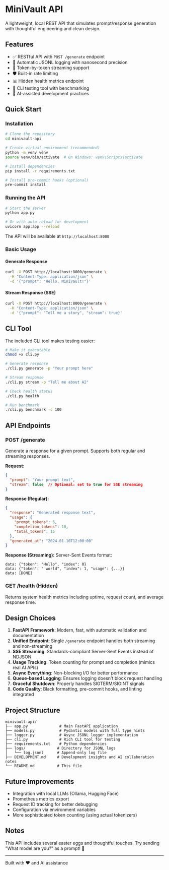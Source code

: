# MiniVault API

A lightweight, local REST API that simulates prompt/response generation with thoughtful engineering and clean design.

## Features

- ✅ RESTful API with `POST /generate` endpoint
- 📝 Automatic JSONL logging with nanosecond precision
- 🚀 Token-by-token streaming support
- 🛡️ Built-in rate limiting
- 📊 Hidden health metrics endpoint
- 🎯 CLI testing tool with benchmarking
- 🤖 AI-assisted development practices

## Quick Start

### Installation

```bash
# Clone the repository
cd minivault-api

# Create virtual environment (recommended)
python -m venv venv
source venv/bin/activate  # On Windows: venv\Scripts\activate

# Install dependencies
pip install -r requirements.txt

# Install pre-commit hooks (optional)
pre-commit install
```

### Running the API

```bash
# Start the server
python app.py

# Or with auto-reload for development
uvicorn app:app --reload
```

The API will be available at `http://localhost:8000`

### Basic Usage

#### Generate Response

```bash
curl -X POST http://localhost:8000/generate \
  -H "Content-Type: application/json" \
  -d '{"prompt": "Hello, MiniVault!"}'
```

#### Stream Response (SSE)

```bash
curl -X POST http://localhost:8000/generate \
  -H "Content-Type: application/json" \
  -d '{"prompt": "Tell me a story", "stream": true}'
```

## CLI Tool

The included CLI tool makes testing easier:

```bash
# Make it executable
chmod +x cli.py

# Generate response
./cli.py generate -p "Your prompt here"

# Stream response
./cli.py stream -p "Tell me about AI"

# Check health status
./cli.py health

# Run benchmark
./cli.py benchmark -c 100
```

## API Endpoints

### POST /generate
Generate a response for a given prompt. Supports both regular and streaming responses.

**Request:**
```json
{
  "prompt": "Your prompt text",
  "stream": false  // Optional: set to true for SSE streaming
}
```

**Response (Regular):**
```json
{
  "response": "Generated response text",
  "usage": {
    "prompt_tokens": 5,
    "completion_tokens": 10,
    "total_tokens": 15
  },
  "generated_at": "2024-01-10T12:00:00"
}
```

**Response (Streaming):**
Server-Sent Events format:
```
data: {"token": "Hello", "index": 0}
data: {"token": " world", "index": 1, "usage": {...}}
data: [DONE]
```

### GET /health (Hidden)
Returns system health metrics including uptime, request count, and average response time.

## Design Choices

1. **FastAPI Framework**: Modern, fast, with automatic validation and documentation
2. **Unified Endpoint**: Single `/generate` endpoint handles both streaming and non-streaming
3. **SSE Streaming**: Standards-compliant Server-Sent Events instead of NDJSON
4. **Usage Tracking**: Token counting for prompt and completion (mimics real AI APIs)
5. **Async Everything**: Non-blocking I/O for better performance
6. **Queue-based Logging**: Ensures logging doesn't block request handling
7. **Graceful Shutdown**: Properly handles SIGTERM/SIGINT signals
8. **Code Quality**: Black formatting, pre-commit hooks, and linting integrated

## Project Structure

```
minivault-api/
├── app.py              # Main FastAPI application
├── models.py           # Pydantic models with full type hints
├── logger.py           # Async JSONL logger implementation
├── cli.py              # Rich CLI tool for testing
├── requirements.txt    # Python dependencies
├── logs/              # Directory for JSONL logs
│   └── log.jsonl      # Append-only log file
├── DEVELOPMENT.md     # Development insights and AI collaboration notes
└── README.md          # This file
```

## Future Improvements

- Integration with local LLMs (Ollama, Hugging Face)
- Prometheus metrics export
- Request ID tracking for better debugging
- Configuration via environment variables
- More sophisticated token counting (using actual tokenizers)

## Notes

This API includes several easter eggs and thoughtful touches. Try sending "What model are you?" as a prompt! 🎉

---

Built with ❤️ and AI assistance